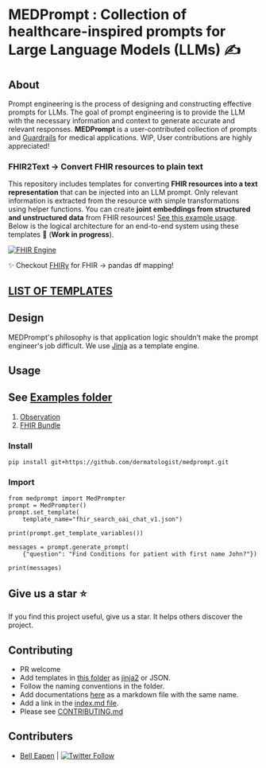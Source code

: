 # MEDPrompt : Collection of healthcare-inspired prompts for Large Language Models (LLMs) ✍️

## About
Prompt engineering is the process of designing and constructing effective prompts for LLMs. The goal of prompt engineering is to provide the LLM with the necessary information and context to generate accurate and relevant responses. **MEDPrompt** is a user-contributed collection of prompts and [Guardrails](https://docs.getguardrails.ai/) for medical applications. WIP, User contributions are highly appreciated!

### FHIR2Text -> Convert FHIR resources to plain text
This repository includes templates for converting **FHIR resources into a text representation** that can be injected into an LLM prompt. Only relevant information is extracted from the resource with simple transformations using helper functions. You can create **joint embeddings from structured and unstructured data** from FHIR resources!  [See this example usage](/tests/test_fhir_observation_v1.py). Below is the logical architecture for an end-to-end system using these templates 🚒 (**Work in progress**).

[![FHIR Engine](https://github.com/dermatologist/medprompt/blob/develop/notes/fhirqa.drawio.svg)](https://github.com/dermatologist/medprompt/blob/develop/notes/fhirqa.drawio.svg)

:sparkles: Checkout [FHIRy](https://github.com/dermatologist/fhiry) for FHIR -> pandas df mapping!


## [LIST OF TEMPLATES](/info/index.md)

## Design
MEDPrompt's philosophy is that application logic shouldn’t make the prompt engineer's job difficult. We use [Jinja](https://jinja.palletsprojects.com/en/3.1.x/) as a template engine.

## Usage

## See [Examples folder](/examples)
1. [Observation](/examples/fhirToText.ipynb)
2. [FHIR Bundle](/examples/fhirBundle.ipynb)

### Install

```
pip install git+https://github.com/dermatologist/medprompt.git
```

### Import

```
from medprompt import MedPrompter
prompt = MedPrompter()
prompt.set_template(
    template_name="fhir_search_oai_chat_v1.json")

print(prompt.get_template_variables())

messages = prompt.generate_prompt(
    {"question": "Find Conditions for patient with first name John?"})

print(messages)
```

## Give us a star ⭐️
If you find this project useful, give us a star. It helps others discover the project.

## Contributing
* PR welcome
* Add templates in [this folder](src/medprompt/templates/) as [jinja2](https://jinja.palletsprojects.com/en/3.1.x/) or JSON.
* Follow the naming conventions in the folder.
* Add documentations [here](info/) as a markdown file with the same name.
* Add a link in the [index.md file](info/index.md).
* Please see [CONTRIBUTING.md](/CONTRIBUTING.md)

## Contributers
* [Bell Eapen](https://nuchange.ca) | [![Twitter Follow](https://img.shields.io/twitter/follow/beapen?style=social)](https://twitter.com/beapen)
